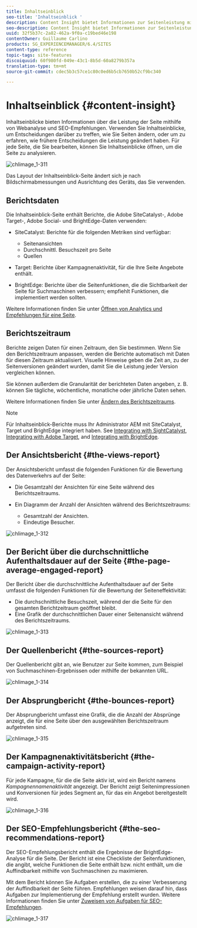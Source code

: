 ```yaml
---
title: Inhaltseinblick
seo-title: 'Inhaltseinblick '
description: Content Insight bietet Informationen zur Seitenleistung mithilfe von Webanalysen und SEO-Empfehlungen
seo-description: Content Insight bietet Informationen zur Seitenleistung mithilfe von Webanalysen und SEO-Empfehlungen
uuid: 32f5b37c-2a82-462a-9f0a-c19bed46e198
contentOwner: Guillaume Carlino
products: SG_EXPERIENCEMANAGER/6.4/SITES
content-type: reference
topic-tags: site-features
discoiquuid: 60f980fd-049e-43c1-8b5d-60a8279b357a
translation-type: tm+mt
source-git-commit: cdec5b3c57ce1c80c0ed6b5cb7650b52cf9bc340

---
```



# Inhaltseinblick {#content-insight}

Inhaltseinblicke bieten Informationen über die Leistung der Seite mithilfe von Webanalyse und SEO-Empfehlungen. Verwenden Sie Inhaltseinblicke, um Entscheidungen darüber zu treffen, wie Sie Seiten ändern, oder um zu erfahren, wie frühere Entscheidungen die Leistung geändert haben. Für jede Seite, die Sie bearbeiten, können Sie Inhaltseinblicke öffnen, um die Seite zu analysieren.

![chlimage_1-311](assets/chlimage_1-311.png)

Das Layout der Inhaltseinblick-Seite ändert sich je nach Bildschirmabmessungen und Ausrichtung des Geräts, das Sie verwenden.

## Berichtsdaten

Die Inhaltseinblick-Seite enthält Berichte, die Adobe SiteCatalyst-, Adobe Target-, Adobe Social- und BrightEdge-Daten verwenden:

* SiteCatalyst: Berichte für die folgenden Metriken sind verfügbar:

   * Seitenansichten
   * Durchschnittl. Besuchszeit pro Seite
   * Quellen

* Target: Berichte über Kampagnenaktivität, für die Ihre Seite Angebote enthält.
* BrightEdge: Berichte über die Seitenfunktionen, die die Sichtbarkeit der Seite für Suchmaschinen verbessern; empfiehlt Funktionen, die implementiert werden sollten.

Weitere Informationen finden Sie unter [Öffnen von Analytics und Empfehlungen für eine Seite](/help/sites-authoring/ci-analyze.md#opening-analytics-and-recommendations-for-a-page).

## Berichtszeitraum

Berichte zeigen Daten für einen Zeitraum, den Sie bestimmen. Wenn Sie den Berichtszeitraum anpassen, werden die Berichte automatisch mit Daten für diesen Zeitraum aktualisiert. Visuelle Hinweise geben die Zeit an, zu der Seitenversionen geändert wurden, damit Sie die Leistung jeder Version vergleichen können.

Sie können außerdem die Granularität der berichteten Daten angeben, z. B. können Sie tägliche, wöchentliche, monatliche oder jährliche Daten sehen.

Weitere Informationen finden Sie unter [Ändern des Berichtszeitraums](/help/sites-authoring/ci-analyze.md#changing-the-reporting-period).

>[!NOTE]
>
>Für Inhaltseinblick-Berichte muss Ihr Administrator AEM mit SiteCatalyst, Target und BrightEdge integriert haben. See [Integrating with SightCatalyst](/help/sites-administering/adobeanalytics.md), [Integrating with Adobe Target](/help/sites-administering/target.md), and [Integrating with BrightEdge](/help/sites-administering/brightedge.md).

## Der Ansichtsbericht {#the-views-report}

Der Ansichtsbericht umfasst die folgenden Funktionen für die Bewertung des Datenverkehrs auf der Seite:

* Die Gesamtzahl der Ansichten für eine Seite während des Berichtszeitraums.
* Ein Diagramm der Anzahl der Ansichten während des Berichtszeitraums:

   * Gesamtzahl der Ansichten.
   * Eindeutige Besucher.

![chlimage_1-312](assets/chlimage_1-312.png)

## Der Bericht über die durchschnittliche Aufenthaltsdauer auf der Seite {#the-page-average-engaged-report}

Der Bericht über die durchschnittliche Aufenthaltsdauer auf der Seite umfasst die folgenden Funktionen für die Bewertung der Seiteneffektivität:

* Die durchschnittliche Besuchszeit, während der die Seite für den gesamten Berichtzeitraum geöffnet bleibt.
* Eine Grafik der durchschnittlichen Dauer einer Seitenansicht während des Berichtszeitraums.

![chlimage_1-313](assets/chlimage_1-313.png)

## Der Quellenbericht {#the-sources-report}

Der Quellenbericht gibt an, wie Benutzer zur Seite kommen, zum Beispiel von Suchmaschinen-Ergebnissen oder mithilfe der bekannten URL.

![chlimage_1-314](assets/chlimage_1-314.png)

## Der Absprungbericht {#the-bounces-report}

Der Absprungbericht umfasst eine Grafik, die die Anzahl der Absprünge anzeigt, die für eine Seite über den ausgewählten Berichtszeitraum aufgetreten sind.

![chlimage_1-315](assets/chlimage_1-315.png)

## Der Kampagnenaktivitätsbericht {#the-campaign-activity-report}

Für jede Kampagne, für die die Seite aktiv ist, wird ein Bericht namens *Kampagnennamenaktivität* angezeigt. Der Bericht zeigt Seitenimpressionen und Konversionen für jedes Segment an, für das ein Angebot bereitgestellt wird.

![chlimage_1-316](assets/chlimage_1-316.png)

## Der SEO-Empfehlungsbericht {#the-seo-recommendations-report}

Der SEO-Empfehlungsbericht enthält die Ergebnisse der BrightEdge-Analyse für die Seite. Der Bericht ist eine Checkliste der Seitenfunktionen, die angibt, welche Funktionen die Seite enthält bzw. nicht enthält, um die Auffindbarkeit mithilfe von Suchmaschinen zu maximieren.

Mit dem Bericht können Sie Aufgaben erstellen, die zu einer Verbesserung der Auffindbarkeit der Seite führen. Empfehlungen weisen darauf hin, dass Aufgaben zur Implementierung der Empfehlung erstellt wurden. Weitere Informationen finden Sie unter [Zuweisen von Aufgaben für SEO-Empfehlungen](/help/sites-authoring/ci-analyze.md#assigning-tasks-for-seo-recommendations).

![chlimage_1-317](assets/chlimage_1-317.png)

